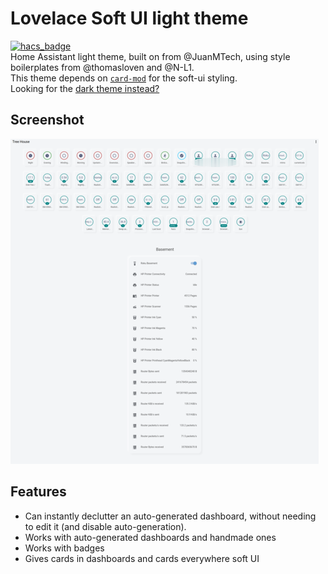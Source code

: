 # Lovelace Soft UI light theme
[![hacs_badge](https://img.shields.io/badge/HACS-Custom-orange.svg?style=for-the-badge)](https://github.com/custom-components/hacs)  
Home Assistant light theme, built on from @JuanMTech, using style boilerplates from @thomasloven and @N-L1.  
This theme depends on [`card-mod`](https://github.com/thomasloven/lovelace-card-mod) for the soft-ui styling.  
Looking for the [dark theme instead?](https://github.com/KTibow/lovelace-dark-soft-ui-theme/)  
## Screenshot
[![Screenshot of it](lighttheme.png)](#)
## Features
- Can instantly declutter an auto-generated dashboard, without needing to edit it (and disable auto-generation).
- Works with auto-generated dashboards and handmade ones
- Works with badges
- Gives cards in dashboards and cards everywhere soft UI
